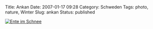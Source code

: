 Title: Ankan
Date: 2007-01-17 09:28
Category: Schweden
Tags: photo, nature, Winter
Slug: ankan
Status: published

[![Ente im
Schnee](/pic/ankan_s.jpg "Ente im Schnee")](/pic/ankan_l.jpg)

